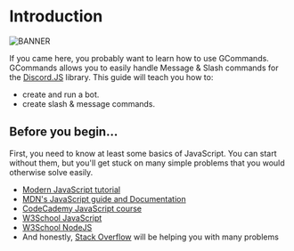 # Introduction

![BANNER](./garlic.png)

If you came here, you probably want to learn how to use GCommands. GCommands allows you to easily handle Message & Slash commands for the [Discord.JS](https://discordjs.guide) library. This guide will teach you how to:

- create and run a bot.
- create slash & message commands.

## Before you begin...

First, you need to know at least some basics of JavaScript. You can start without them, but you'll get stuck on many simple problems that you would otherwise solve easily.

- [Modern JavaScript tutorial](https://javascript.info/)
- [MDN's JavaScript guide and Documentation](https://developer.mozilla.org/en-US/docs/Web/JavaScript)
- [CodeCademy JavaScript course](https://www.codecademy.com/learn/learn-javascript)
- [W3School JavaScript](https://www.w3schools.com/js/)
- [W3School NodeJS](https://www.w3schools.com/nodejs/)
- And honestly, [Stack Overflow](https://stackoverflow.com) will be helping you with many problems
